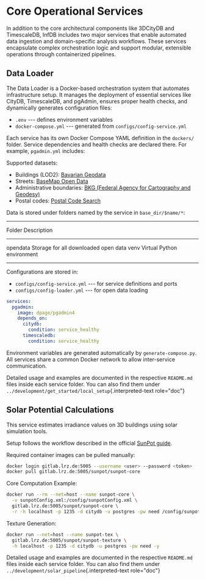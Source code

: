 # Core Operational Services

In addition to the core architectural components like 3DCityDB and TimescaleDB, InfDB includes two major services that enable automated data ingestion and domain-specific analysis workflows. These services encapsulate complex orchestration logic and support modular, extensible operations through containerized pipelines.

## Data Loader

The Data Loader is a Docker-based orchestration system that automates infrastructure setup. It manages the deployment of essential services like CityDB, TimescaleDB, and pgAdmin, ensures proper health checks, and dynamically generates configuration files:

-   `.env` --- defines environment variables
-   `docker-compose.yml` --- generated from `configs/config-service.yml`

Each service has its own Docker Compose YAML definition in the `dockers/` folder. Service dependencies and health checks are declared there. For example, `pgadmin.yml` includes:

Supported datasets:

-   Buildings (LOD2): [Bavarian Geodata](https://geodaten.bayern.de)
-   Streets: [BaseMap Open Data](https://basemap.de/open-data/)
-   Administrative boundaries: [BKG (Federal Agency for Cartography and Geodesy)](https://gdz.bkg.bund.de)
-   Postal codes: [Postal Code Search](https://www.suche-postleitzahl.org)

Data is stored under folders named by the service in `base_dir/$name/*`:

  -------------------------------------------------
  Folder     Description
  ---------- --------------------------------------
  opendata   Storage for all downloaded open data
  venv       Virtual Python environment

  -------------------------------------------------

Configurations are stored in:

-   `configs/config-service.yml` --- for service definitions and ports
-   `configs/config-loader.yml` --- for open data loading

``` yaml
services:
  pgadmin:
    image: dpage/pgadmin4
    depends_on:
      citydb:
        condition: service_healthy
      timescaledb:
        condition: service_healthy
```

Environment variables are generated automatically by `generate-compose.py`. All services share a common Docker network to allow inter-service communication.

Detailed usage and examples are documented in the respective `README.md` files inside each service folder. You can also find them under `../development/get_started/local_setup`{.interpreted-text role="doc"}

## Solar Potential Calculations

This service estimates irradiance values on 3D buildings using solar simulation tools.

Setup follows the workflow described in the official [SunPot guide](https://advanced-gis-for-ee.netlify.app/software-lab-2/solar-potential-analysis).

Required container images can be pulled manually:

``` bash
docker login gitlab.lrz.de:5005 --username <user> --password <token>
docker pull gitlab.lrz.de:5005/sunpot/sunpot-core
```

Core Computation Example:

``` bash
docker run --rm --net=host --name sunpot-core \
  -v sunpotConfig.xml:/config/sunpotConfig.xml \
  gitlab.lrz.de:5005/sunpot/sunpot-core \
  -r -h localhost -p 1235 -d citydb -u postgres -pw need /config/sunpotConfig.xml
```

Texture Generation:

``` bash
docker run --net=host --name sunpot-tex \
  gitlab.lrz.de:5005/sunpot/sunpot-texture \
  -h localhost -p 1235 -d citydb -u postgres -pw need -y
```

Detailed usage and examples are documented in the respective `README.md`
files inside each service folder. You can also find them under
`../development/solar_pipeline`{.interpreted-text role="doc"}
